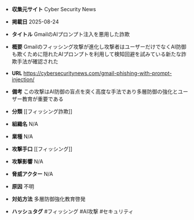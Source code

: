 - **収集元サイト**
Cyber Security News

- **掲載日**
2025-08-24

- **タイトル**
GmailのAIプロンプト注入を悪用した詐欺

- **概要**
Gmailのフィッシング攻撃が進化し攻撃者はユーザーだけでなくAI防御も欺くために隠れたAIプロンプトを利用して検知回避を試みている新たな詐欺手法が確認された

- **URL**
https://cybersecuritynews.com/gmail-phishing-with-prompt-injection/

- **備考**
この攻撃はAI防御の盲点を突く高度な手法であり多層防御の強化とユーザー教育が重要である

- **分類**
[[フィッシング詐欺]]

- **組織名**
N/A

- **業種**
N/A

- **攻撃手口**
[[フィッシング]]

- **攻撃影響**
N/A

- **脅威アクター**
N/A

- **原因**
不明

- **対処方法**
多層防御強化教育啓発

- **ハッシュタグ**
#フィッシング #AI攻撃 #セキュリティ
